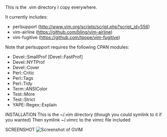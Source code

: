 This is the .vim directory I copy everywhere.

It currently includes:

* perlsupport (http://www.vim.org/scripts/script.php?script_id=556)
* vim-airline (https://github.com/bling/vim-airline)
* vim-fugitive (https://github.com/tpope/vim-fugitive)

Note that perlsupport requires the following CPAN modules:

* Devel::SmallProf
  [Devel::FastProf]
* Devel::NYTProf
* Devel::Cover
* Perl::Critic
* Perl::Tags
* Perl::Tidy
* Term::ANSIColor
* Test::More
* Test::Strict
* YAPE::Regex::Explain 

INSTALLATION
This is the ~/.vim directory (though you could symlink to it if you wanted)
Then symlink ~/.vimrc to the vimrc file included

SCREENSHOT
![Screenshot of GVIM](httpw://raw.github.com/perllaghu/vimrc/master/images/screenshot_1.jpg)
